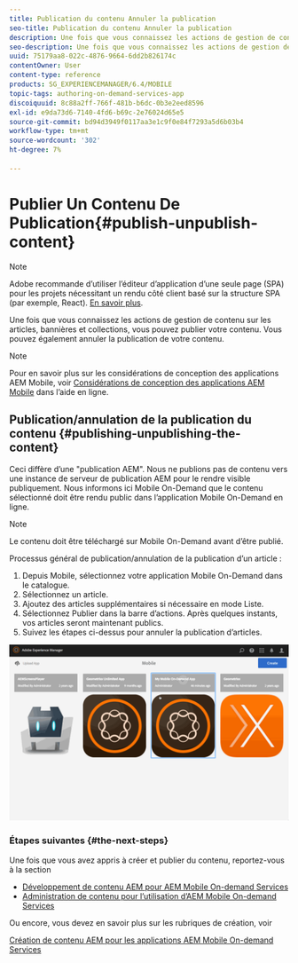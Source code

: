 ```yaml
---
title: Publication du contenu Annuler la publication
seo-title: Publication du contenu Annuler la publication
description: Une fois que vous connaissez les actions de gestion de contenu sur les articles, bannières et collections, suivez cette page pour découvrir comment publier votre contenu. Vous pouvez également annuler la publication de votre contenu.
seo-description: Une fois que vous connaissez les actions de gestion de contenu sur les articles, bannières et collections, suivez cette page pour découvrir comment publier votre contenu. Vous pouvez également annuler la publication de votre contenu.
uuid: 75179aa8-022c-4876-9664-6dd2b826174c
contentOwner: User
content-type: reference
products: SG_EXPERIENCEMANAGER/6.4/MOBILE
topic-tags: authoring-on-demand-services-app
discoiquuid: 8c88a2ff-766f-481b-b6dc-0b3e2eed8596
exl-id: e9da73d6-7140-4fd6-b69c-2e76024d65e5
source-git-commit: bd94d3949f0117aa3e1c9f0e84f7293a5d6b03b4
workflow-type: tm+mt
source-wordcount: '302'
ht-degree: 7%

---
```


# Publier Un Contenu De Publication{#publish-unpublish-content}

>[!NOTE]
>
>Adobe recommande d’utiliser l’éditeur d’application d’une seule page (SPA) pour les projets nécessitant un rendu côté client basé sur la structure SPA (par exemple, React). [En savoir plus](/help/sites-developing/spa-overview.md).

Une fois que vous connaissez les actions de gestion de contenu sur les articles, bannières et collections, vous pouvez publier votre contenu. Vous pouvez également annuler la publication de votre contenu.

>[!NOTE]
>
>Pour en savoir plus sur les considérations de conception des applications AEM Mobile, voir [Considérations de conception des applications AEM Mobile](https://helpx.adobe.com/digital-publishing-solution/help/design-app.html) dans l’aide en ligne.

## Publication/annulation de la publication du contenu {#publishing-unpublishing-the-content}

Ceci diffère d’une &quot;publication AEM&quot;. Nous ne publions pas de contenu vers une instance de serveur de publication AEM pour le rendre visible publiquement. Nous informons ici Mobile On-Demand que le contenu sélectionné doit être rendu public dans l’application Mobile On-Demand en ligne.

>[!NOTE]
>
>Le contenu doit être téléchargé sur Mobile On-Demand avant d’être publié.

Processus général de publication/annulation de la publication d’un article :

1. Depuis Mobile, sélectionnez votre application Mobile On-Demand dans le catalogue.
1. Sélectionnez un article.
1. Ajoutez des articles supplémentaires si nécessaire en mode Liste.
1. Sélectionnez Publier dans la barre d’actions. Après quelques instants, vos articles seront maintenant publics.
1. Suivez les étapes ci-dessus pour annuler la publication d’articles.

<!-- FAIL >>[!NOTE]
>
>Generally, you should preflight before publishing. See [Previewing with Preflight](/content/docs/en/aem/6-3/administer/mobile-apps/aem-mobile/previewing-with-preflight-on-demand-services.md) for more details.-->

![chlimage_1-9](assets/chlimage_1-9.gif)

### Étapes suivantes {#the-next-steps}

Une fois que vous avez appris à créer et publier du contenu, reportez-vous à la section

* [Développement de contenu AEM pour AEM Mobile On-demand Services](/help/mobile/aem-mobile-on-demand.md)
* [Administration de contenu pour l’utilisation d’AEM Mobile On-demand Services](/help/mobile/aem-mobile.md)

Ou encore, vous devez en savoir plus sur les rubriques de création, voir

[Création de contenu AEM pour les applications AEM Mobile On-demand Services](/help/mobile/mobile-apps-ondemand.md)
